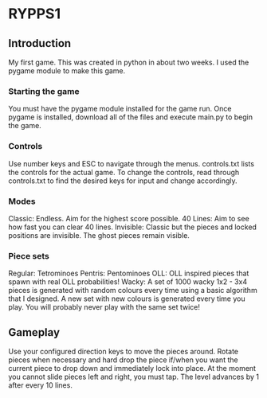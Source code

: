# RYPPS1

## Introduction

My first game. This was created in python in about two weeks. I used the pygame module to make this game.

### Starting the game

You must have the pygame module installed for the game run. Once pygame is installed, download all of the files and execute main.py to begin the game.

### Controls

Use number keys and ESC to navigate through the menus. controls.txt lists the controls for the actual game. To change the controls, read through controls.txt to find the desired keys for input and change accordingly.

### Modes

Classic: Endless. Aim for the highest score possible.
40 Lines: Aim to see how fast you can clear 40 lines.
Invisible: Classic but the pieces and locked positions are invisible. The ghost pieces remain visible.

### Piece sets

Regular: Tetrominoes
Pentris: Pentominoes
OLL: OLL inspired pieces that spawn with real OLL probabilities!
Wacky: A set of 1000 wacky 1x2 - 3x4 pieces is generated with random colours every time using a basic algorithm that I designed. A new set with new colours is generated every time you play. You will probably never play with the same set twice!

## Gameplay

Use your configured direction keys to move the pieces around. Rotate pieces when necessary and hard drop the piece if/when you want the current piece to drop down and immediately lock into place.
At the moment you cannot slide pieces left and right, you must tap. The level advances by 1 after every 10 lines.
